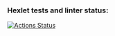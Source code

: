### Hexlet tests and linter status:
[![Actions Status](https://github.com/ivekhov/python-project-lvl2/workflows/hexlet-check/badge.svg)](https://github.com/ivekhov/python-project-lvl2/actions)